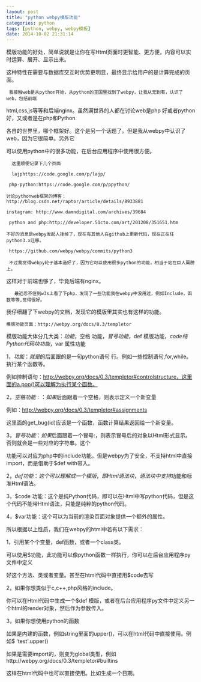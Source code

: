 ```yaml
---
layout: post
title: "python webpy模版功能" 
categories: python
tags: [python, webpy, webpy模板]
date: 2014-10-02 21:31:14
---
```


   模版功能的好处，简单说就是让你在写Html页面时更智能、更方便，内容可以实时运算、展开、显示出来。

这种特性在需要与数据库交互时优势更明显，最终显示给用户的是计算完成的页面。

     我接触web是从python开始，从python的王国里找到了webpy，让我从无到有，认识了web，包括前端

html,css,js等等和后端nginx。虽然满世界的人都在讨论web是php 好或者python好，又或者是在php和Python

各自的世界里，哪个框架好。这个是另一个话题了。但是我从webpy中认识了web，因为它很简单。另外它

可以使用python中的很多功能，在后台应用程序中使用很方便。

      这里顺便记录下几个页面

      lajphttps://code.google.com/p/lajp/

     php-python:https://code.google.com/p/ppython/

    讨论pythonweb框架的博客：http://blog.csdn.net/raptor/article/details/8933881

    instagram: http://www.damndigital.com/archives/39684

     python and php:http://developer.51cto.com/art/201208/351651.htm

    不好的消息是webpy发起人挂掉了，现在有其他人在github上更新代码，现在正在往python3.x迁移。

     https://github.com/webpy/webpy/commits/python3

     不过我觉得webpy轮子基本造好了，因为它可以使用很多python的功能，相当于站在巨人肩膀上。

  这样对于前端也够了，毕竟后端有nginx。

       最近忍不住到w3s上看了下php，发现了一些功能我在webpy中没用过，例如Include，函数等等,觉得很好。

我仔细翻了下webpy的文档，发现它的模版里其实也有这样的功能。

    模版功能页面：http://webpy.org/docs/0.3/templetor

   模版功能大体分几大类：$功能，$空格 功能，$冒号  功能，$def 模版功能，$code 纯Python代码块功能，$var 属性功能

1，$功能：就是$的后面跟的是一句python语句 行。例如一些控制语句,for,while。执行某个函数等。

例如控制语句：http://webpy.org/docs/0.3/templetor#controlstructure，这里面的a.pop()可以理解为执行某个函数。

 

2，$空格功能:：如果$后面跟着一个空格，则表示定义一个新变量

例如：http://webpy.org/docs/0.3/templetor#assignments

这里面的get_bug(id)应该是一个函数，函数计算结果返回给一个新变量。

 

3，$冒号功能：如果$后面跟着一个冒号:，则表示冒号后的对象以Html形式显示。否则就会是一些对应的字符串。这个

功能可以对应为php中的include功能。但是webpy为了安全，不支持html中直接import，而是借助于$def with带入。

2，$def 功能：这个可以理解成一个模版，即Html 语法块，语法块中支持$功能和标准Html语法。

3，$code 功能：这个是纯Python代码，即可以在Html中写python代码，但是这个代码不能带Html语法，只能是纯粹的python代码。

4，$var功能：这个可以为当前的渲染页面对象提供一个额外的属性。

 

所以根据以上性质，我们在webpy的html中若有以下需求：

1，引用某个个变量，def函数，或者一个class类。

可以使用$功能，此功能可以像python函数一样执行，你可以在后台应用程序py文件中定义

好这个方法、类或者变量。甚至在html代码中直接用$code去写

2，如果你想类似于c,c++,php风格的include。

你可以在Html代码中生成一个$def 模版，或者在后台应用程序py文件中定义另一个html的render对象，然后作为参数传入。

3，如果你想使用python的函数

如果是内建的函数，例如string里面的upper()，可以在html代码中直接使用。例如$ 'test'.upper()

如果是需要import的，则变为global类型，例如http://webpy.org/docs/0.3/templetor#builtins

这样在html代码中也可以直接使用。比如生成一个日期。

 
